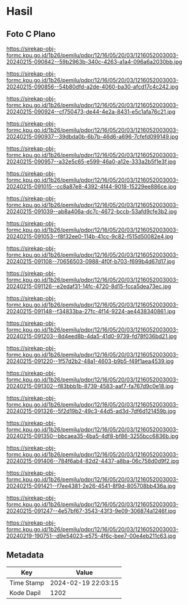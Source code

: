 # Hasil

## Foto C Plano

https://sirekap-obj-formc.kpu.go.id/1b26/pemilu/pdpr/12/16/05/20/03/1216052003003-20240215-090842--59b2963b-340c-4263-a1a4-096a6a2030bb.jpg

https://sirekap-obj-formc.kpu.go.id/1b26/pemilu/pdpr/12/16/05/20/03/1216052003003-20240215-090856--54b80dfd-a2de-4060-ba30-afcd17c4c242.jpg

https://sirekap-obj-formc.kpu.go.id/1b26/pemilu/pdpr/12/16/05/20/03/1216052003003-20240215-090924--cf750473-de44-4e2a-8431-e5c1afa76c21.jpg

https://sirekap-obj-formc.kpu.go.id/1b26/pemilu/pdpr/12/16/05/20/03/1216052003003-20240215-090937--39dbda0b-6b7b-46d6-a696-7cfefd099149.jpg

https://sirekap-obj-formc.kpu.go.id/1b26/pemilu/pdpr/12/16/05/20/03/1216052003003-20240215-090957--a32e5c65-e599-46a0-a12e-333a2b5f1e3f.jpg

https://sirekap-obj-formc.kpu.go.id/1b26/pemilu/pdpr/12/16/05/20/03/1216052003003-20240215-091015--cc8a87e8-4392-4f44-9018-15229ee886ce.jpg

https://sirekap-obj-formc.kpu.go.id/1b26/pemilu/pdpr/12/16/05/20/03/1216052003003-20240215-091039--ab8a406a-dc7c-4672-bccb-53afd9cfe3b2.jpg

https://sirekap-obj-formc.kpu.go.id/1b26/pemilu/pdpr/12/16/05/20/03/1216052003003-20240215-091053--f8f32ee0-114b-41cc-9c82-f515d50082e4.jpg

https://sirekap-obj-formc.kpu.go.id/1b26/pemilu/pdpr/12/16/05/20/03/1216052003003-20240215-091108--70656503-0988-4f0f-b703-f699b4d67d17.jpg

https://sirekap-obj-formc.kpu.go.id/1b26/pemilu/pdpr/12/16/05/20/03/1216052003003-20240215-091126--e2edaf31-14fc-4720-8d15-fcca5dea73ec.jpg

https://sirekap-obj-formc.kpu.go.id/1b26/pemilu/pdpr/12/16/05/20/03/1216052003003-20240215-091148--f34833ba-27fc-4f14-9224-ae4438340861.jpg

https://sirekap-obj-formc.kpu.go.id/1b26/pemilu/pdpr/12/16/05/20/03/1216052003003-20240215-091203--8d4eed8b-4da5-41d0-9739-fd78f036bd21.jpg

https://sirekap-obj-formc.kpu.go.id/1b26/pemilu/pdpr/12/16/05/20/03/1216052003003-20240215-091220--1f57d2b2-48a1-4603-b9b5-f49f1aea4539.jpg

https://sirekap-obj-formc.kpu.go.id/1b26/pemilu/pdpr/12/16/05/20/03/1216052003003-20240215-091302--f83bbb1b-8739-4583-aaf7-fa767d9c0e18.jpg

https://sirekap-obj-formc.kpu.go.id/1b26/pemilu/pdpr/12/16/05/20/03/1216052003003-20240215-091326--5f2d19b2-49c3-44d5-ad3d-7df6d121459b.jpg

https://sirekap-obj-formc.kpu.go.id/1b26/pemilu/pdpr/12/16/05/20/03/1216052003003-20240215-091350--bbcaea35-4ba5-4df8-bf86-3255bcc6836b.jpg

https://sirekap-obj-formc.kpu.go.id/1b26/pemilu/pdpr/12/16/05/20/03/1216052003003-20240215-091406--784f6ab4-82d2-4437-a8ba-06c758d0d9f2.jpg

https://sirekap-obj-formc.kpu.go.id/1b26/pemilu/pdpr/12/16/05/20/03/1216052003003-20240215-091421--f7ee4381-2e26-4541-8f9d-805708bb436a.jpg

https://sirekap-obj-formc.kpu.go.id/1b26/pemilu/pdpr/12/16/05/20/03/1216052003003-20240215-091247--4e57bf67-3543-43f3-9e09-306874a1246f.jpg

https://sirekap-obj-formc.kpu.go.id/1b26/pemilu/pdpr/12/16/05/20/03/1216052003003-20240219-190751--d9e54023-e575-4f6c-bee7-00e4eb211c63.jpg


## Metadata

| Key        | Value               |
| ---------- | ------------------- |
| Time Stamp | 2024-02-19 22:03:15 |
| Kode Dapil | 1202                |



